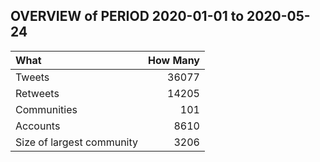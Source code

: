 
## OVERVIEW of PERIOD 2020-01-01 to 2020-05-24

| What  | How Many |
|:-------|--------:|
| Tweets | 36077 |
| Retweets | 14205 |  
| Communities | 101 |  
| Accounts | 8610 |
| Size of largest community | 3206 |

